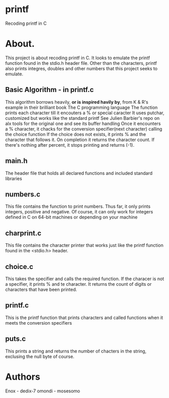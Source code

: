 # printf
Recoding printf in C
# About.
This project is about recoding printf in C. It looks to emulate the printf function found in the stdio.h header file.
Other than the characters, printf also prints integres, doubles and other numbers that this project seeks to emulate.
## Basic Algorithm - in printf.c
This algorithm borrows heavily, **or is inspired havily by**, from K & R's example in their brilliant book The C programming language
The function prints each character till it encouters a % or special caracter
It uses putchar, customized but works like the standard printf
See Julien Barbier's repo on alx tools for the original one and see its buffer handling
Once it encounters a % character, it chacks for the conversion specifier(next character) calling the choice function
If the choice does not exists, it prints % and the character that follows it.
On completion it returns the character count.
If there's nothing after percent, it stops printing and returns (-1).
## main.h
The header file that holds all declared functions and included standard libraries
## numbers.c
This file contains the function to print numbers.
Thus far, it only prints integers, positive and negative.
Of course, it can only work for integers defined in C on 64-bit machines or depending on your machine
## charprint.c
This file contains the character printer that works just like the printf function found in the <stdio.h> header.
## choice.c
This takes the specifier and calls the required function. If the characer is not a specifier, it prints % and te character.
It returns the count of digits or characters that have been printed.
## printf.c
This is the printf function that prints characters and called functions when it meets the conversion specifiers
## puts.c
This prints a string and returns the number of chacters in the string, exclusing the null byte of course.

# Authors
Enox - dedix-7
omondi - mosesomo